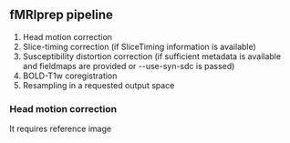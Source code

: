 ## fMRIprep pipeline

1. Head motion correction
2. Slice-timing correction (if SliceTiming information is available)
3. Susceptibility distortion correction (if sufficient metadata is available and fieldmaps are provided or --use-syn-sdc is passed)
4. BOLD-T1w coregistration
5. Resampling in a requested output space


### Head motion correction

It requires reference image 
